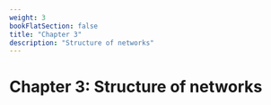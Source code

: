 ```yaml
---
weight: 3
bookFlatSection: false
title: "Chapter 3"
description: "Structure of networks"
---
```


# Chapter 3: Structure of networks

